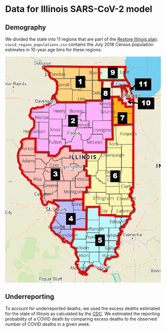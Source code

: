 # Data for Illinois SARS-CoV-2 model

## Demography
We divided the state into 11 regions that are part of the [Restore Illinois plan](https://dph.illinois.gov/restore).
`covid_region_populations.csv` contains the July 2018 Census population estimates in 10-year age bins for these regions.

![Restore regions](../Forecasting/plots/covid_regions.png)

## Underreporting

To account for underreported deaths, we used the excess deaths estimated for the state of Illinois as calculated by the [CDC](https://www.cdc.gov/nchs/nvss/vsrr/covid19/excess_deaths.htm). 
We estimated the reporting probability of a COVID death by comparing excess deaths to the observed number of COVID deaths in a given week. 
